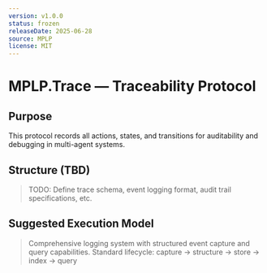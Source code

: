 ```yaml
---
version: v1.0.0
status: frozen
releaseDate: 2025-06-28
source: MPLP
license: MIT
---
```


# MPLP.Trace — Traceability Protocol

## Purpose
This protocol records all actions, states, and transitions for auditability and debugging in multi-agent systems.

## Structure (TBD)
> TODO: Define trace schema, event logging format, audit trail specifications, etc.

## Suggested Execution Model
> Comprehensive logging system with structured event capture and query capabilities.
> Standard lifecycle: capture → structure → store → index → query